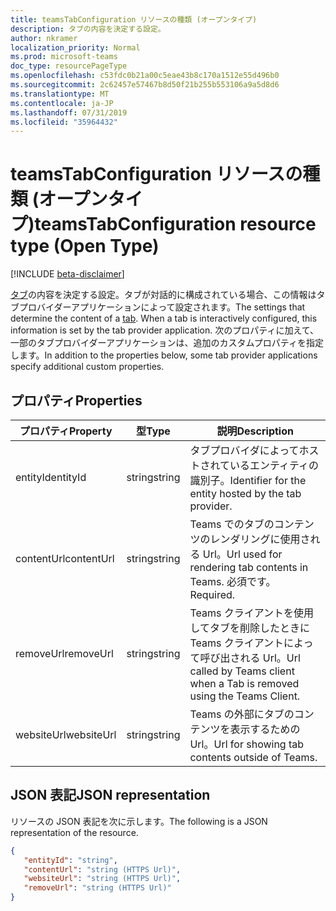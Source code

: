 ```yaml
---
title: teamsTabConfiguration リソースの種類 (オープンタイプ)
description: タブの内容を決定する設定。
author: nkramer
localization_priority: Normal
ms.prod: microsoft-teams
doc_type: resourcePageType
ms.openlocfilehash: c53fdc0b21a00c5eae43b8c170a1512e55d496b0
ms.sourcegitcommit: 2c62457e57467b8d50f21b255b553106a9a5d8d6
ms.translationtype: MT
ms.contentlocale: ja-JP
ms.lasthandoff: 07/31/2019
ms.locfileid: "35964432"
---
```

# <a name="teamstabconfiguration-resource-type-open-type"></a><span data-ttu-id="6034d-103">teamsTabConfiguration リソースの種類 (オープンタイプ)</span><span class="sxs-lookup"><span data-stu-id="6034d-103">teamsTabConfiguration resource type (Open Type)</span></span>

[!INCLUDE [beta-disclaimer](../../includes/beta-disclaimer.md)]

<span data-ttu-id="6034d-104">[タブ](teamstab.md)の内容を決定する設定。タブが対話的に構成されている場合、この情報はタブプロバイダーアプリケーションによって設定されます。</span><span class="sxs-lookup"><span data-stu-id="6034d-104">The settings that determine the content of a [tab](teamstab.md). When a tab is interactively configured, this information is set by the tab provider application.</span></span>
<span data-ttu-id="6034d-105">次のプロパティに加えて、一部のタブプロバイダーアプリケーションは、追加のカスタムプロパティを指定します。</span><span class="sxs-lookup"><span data-stu-id="6034d-105">In addition to the properties below, some tab provider applications specify additional custom properties.</span></span>

## <a name="properties"></a><span data-ttu-id="6034d-106">プロパティ</span><span class="sxs-lookup"><span data-stu-id="6034d-106">Properties</span></span>

|<span data-ttu-id="6034d-107">プロパティ</span><span class="sxs-lookup"><span data-stu-id="6034d-107">Property</span></span>|<span data-ttu-id="6034d-108">型</span><span class="sxs-lookup"><span data-stu-id="6034d-108">Type</span></span>|<span data-ttu-id="6034d-109">説明</span><span class="sxs-lookup"><span data-stu-id="6034d-109">Description</span></span>|
|-|-|-|
|  <span data-ttu-id="6034d-110">entityId</span><span class="sxs-lookup"><span data-stu-id="6034d-110">entityId</span></span>   |   <span data-ttu-id="6034d-111">string</span><span class="sxs-lookup"><span data-stu-id="6034d-111">string</span></span> |  <span data-ttu-id="6034d-112">タブプロバイダによってホストされているエンティティの識別子。</span><span class="sxs-lookup"><span data-stu-id="6034d-112">Identifier for the entity hosted by the tab provider.</span></span>     |
|  <span data-ttu-id="6034d-113">contentUrl</span><span class="sxs-lookup"><span data-stu-id="6034d-113">contentUrl</span></span> |   <span data-ttu-id="6034d-114">string</span><span class="sxs-lookup"><span data-stu-id="6034d-114">string</span></span> |  <span data-ttu-id="6034d-115">Teams でのタブのコンテンツのレンダリングに使用される Url。</span><span class="sxs-lookup"><span data-stu-id="6034d-115">Url used for rendering tab contents in Teams.</span></span> <span data-ttu-id="6034d-116">必須です。</span><span class="sxs-lookup"><span data-stu-id="6034d-116">Required.</span></span>    |
|  <span data-ttu-id="6034d-117">removeUrl</span><span class="sxs-lookup"><span data-stu-id="6034d-117">removeUrl</span></span>  |   <span data-ttu-id="6034d-118">string</span><span class="sxs-lookup"><span data-stu-id="6034d-118">string</span></span> |  <span data-ttu-id="6034d-119">Teams クライアントを使用してタブを削除したときに Teams クライアントによって呼び出される Url。</span><span class="sxs-lookup"><span data-stu-id="6034d-119">Url called by Teams client when a Tab is removed using the Teams Client.</span></span>     |
|  <span data-ttu-id="6034d-120">websiteUrl</span><span class="sxs-lookup"><span data-stu-id="6034d-120">websiteUrl</span></span> |   <span data-ttu-id="6034d-121">string</span><span class="sxs-lookup"><span data-stu-id="6034d-121">string</span></span> |  <span data-ttu-id="6034d-122">Teams の外部にタブのコンテンツを表示するための Url。</span><span class="sxs-lookup"><span data-stu-id="6034d-122">Url for showing tab contents outside of Teams.</span></span>     |

## <a name="json-representation"></a><span data-ttu-id="6034d-123">JSON 表記</span><span class="sxs-lookup"><span data-stu-id="6034d-123">JSON representation</span></span>

<span data-ttu-id="6034d-124">リソースの JSON 表記を次に示します。</span><span class="sxs-lookup"><span data-stu-id="6034d-124">The following is a JSON representation of the resource.</span></span>
<!-- {
  "blockType": "resource",
  "@odata.type": "microsoft.graph.teamsTabConfiguration"
}-->

```json
{
   "entityId": "string",
   "contentUrl": "string (HTTPS Url)",
   "websiteUrl": "string (HTTPS Url)",
   "removeUrl": "string (HTTPS Url)"  
}

```
<!-- uuid: 8fcb5dbc-d5aa-4681-8e31-b001d5168d79
2015-10-25 14:57:30 UTC -->
<!--
{
  "type": "#page.annotation",
  "description": "teamsTabConfiguration complex type (Open Type)",
  "keywords": "",
  "section": "documentation",
  "tocPath": "",
  "suppressions": []
}
-->

